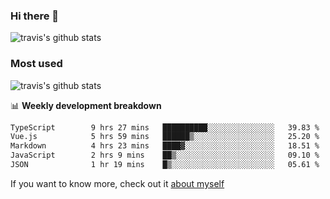 ### Hi there 👋

<!--
**HondryTravis/HondryTravis** is a ✨ _special_ ✨ repository because its `README.md` (this file) appears on your GitHub profile.

Here are some ideas to get you started:

- 🔭 I’m currently working on ...
- 🌱 I’m currently learning ...
- 👯 I’m looking to collaborate on ...
- 🤔 I’m looking for help with ...
- 💬 Ask me about ...
- 📫 How to reach me: ...
- 😄 Pronouns: ...
- ⚡ Fun fact: ...
-->

![travis's github stats](https://github-readme-stats.vercel.app/api?username=HondryTravis&hide=stars)
### Most used
![travis's github stats](https://github-readme-stats.anuraghazra1.vercel.app/api/top-langs/?username=HondryTravis&layout=compact&hide_title=true)

📊 **Weekly development breakdown**

<!--START_SECTION:waka-->

```txt
TypeScript        9 hrs 27 mins   ██████████░░░░░░░░░░░░░░░   39.83 %
Vue.js            5 hrs 59 mins   ██████▒░░░░░░░░░░░░░░░░░░   25.20 %
Markdown          4 hrs 23 mins   ████▓░░░░░░░░░░░░░░░░░░░░   18.51 %
JavaScript        2 hrs 9 mins    ██▒░░░░░░░░░░░░░░░░░░░░░░   09.10 %
JSON              1 hr 19 mins    █▒░░░░░░░░░░░░░░░░░░░░░░░   05.61 %
```

<!--END_SECTION:waka-->

If you want to know more, check out it [about myself](https://hondrytravis.github.io/)
